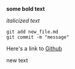**some bold text**

*italicized text*

```
git add new_file.md
git commit -m "message"
```

Here's a link to [Github](https://github.com)


new text